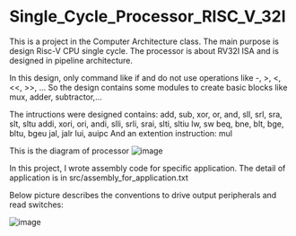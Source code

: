# Single_Cycle_Processor_RISC_V_32I
This is a project in the Computer Architecture class. The main purpose is design Risc-V CPU single cycle. The processor is about RV32I ISA and is designed in pipeline architecture. 

In this design, only command like if and do not use operations like -, >, <, <<, >>, ... So the design contains some modules to create basic blocks like mux, adder, subtractor,...

The intructions were designed contains:
  add, sub, xor, or, and, sll, srl, sra, slt, sltu
  addi, xori, ori, andi, slli, srli, srai, slti, sltiu
  lw, sw
  beq, bne, blt, bge, bltu, bgeu
  jal, jalr
  lui, auipc
  And an extention instruction: mul

  
This is the diagram of processor
![image](https://github.com/Stork1323/Single_Cycle_Processor_RISC_V_32I/assets/136346435/62569c58-0396-4619-921d-720551de87ce)

In this project, I wrote assembly code for specific application. The detail of application is in src/assembly_for_application.txt

Below picture describes the conventions to drive output peripherals and read switches:

![image](https://github.com/Stork1323/Single_Cycle_Processor_RISC_V_32I/assets/136346435/f8960486-81d8-497d-9e85-68567a363e66)
